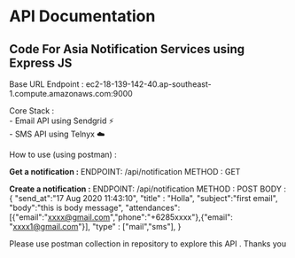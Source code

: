 # API Documentation

## Code For Asia Notification Services using Express JS

Base URL Endpoint : ec2-18-139-142-40.ap-southeast-1.compute.amazonaws.com:9000

Core Stack : <br>
    - Email API using Sendgrid :zap: <br>
    - SMS API using Telnyx :cloud:
    
How to use (using postman) : 

**Get a notification :**
    ENDPOINT: /api/notification
    METHOD  : GET
    
**Create a notification :** 
    ENDPOINT: /api/notification
    METHOD  : POST
    BODY    :   {
                    "send_at":"17 Aug 2020 11:43:10",
                    "title" : "Holla",
                    "subject":"first email",
                    "body":"this is body message",
                    "attendances": [{"email":"xxxx@gmail.com","phone":"+6285xxxx"},{"email": "xxxx1@gmail.com"}],
                    "type" : ["mail","sms"],
                } 
    



Please use postman collection in repository to explore this API . Thanks you
